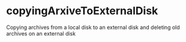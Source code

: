 # copyingArxiveToExternalDisk
Copying archives from a local disk to an external disk and deleting old archives on an external disk
